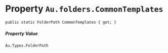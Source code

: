 # Property `Au.folders.CommonTemplates`

```
public static FolderPath CommonTemplates { get; }
```

##### Property Value

`Au.Types.FolderPath`